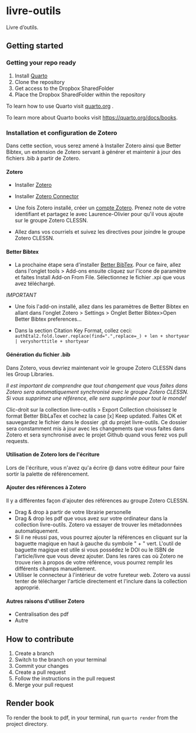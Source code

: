 
<!-- README.md is generated from README.Rmd. Please edit that file -->

# livre-outils

<!-- badges: start -->
<!-- badges: end -->

Livre d’outils.

## Getting started

### Getting your repo ready
1.  Install [Quarto](https://quarto.org/docs/get-started/)
2.  Clone the repository
3.  Get access to the Dropbox SharedFolder
4.  Place the Dropbox SharedFolder within the repository

To learn how to use Quarto visit [quarto.org](https://quarto.org/) .

To learn more about Quarto books visit <https://quarto.org/docs/books>.
### Installation et configuration de Zotero 

Dans cette section, vous serez amené à Installer Zotero ainsi que Better Bibtex, un extension de Zotero servant à générer et maintenir à jour des fichiers .bib à partir de Zotero.

#### Zotero

- Installer [Zotero](https://www.zotero.org/download/)
- Installer [Zotero Connector](https://www.zotero.org/download/)

- Une fois Zotero installé, créer un [compte Zotero](https://www.zotero.org/user/register/). Prenez note de votre identifiant et partagez le avec Laurence-Olivier pour qu'il vous ajoute sur le groupe Zotero CLESSN.

- Allez dans vos courriels et suivez les directives pour joindre le groupe Zotero CLESSN.

#### Better Bibtex

- La prochaine étape sera d'installer [Better BibTex](https://retorque.re/zotero-better-bibtex/installation/). Pour ce faire, allez dans l'onglet tools > Add-ons ensuite cliquez sur l'icone de paramètre et faites Install Add-on From File. Sélectionnez le fichier .xpi que vous avez téléchargé.

*IMPORTANT* 

- Une fois l'add-on installé, allez dans les paramètres de Better Bibtex en allant dans l'onglet Zotero > Settings > Onglet Better Bibtex>Open Better Bibtex preferences...

- Dans la section Citation Key Format, collez ceci: `authEtal2.fold.lower.replace(find=".",replace=_) + len + shortyear | veryshorttitle + shortyear`

#### Génération du fichier .bib 

Dans Zotero, vous devriez maintenant voir le groupe Zotero CLESSN dans les Group Libraries. 

*Il est important de comprendre que tout changement que vous faites dans Zotero sera automatiquement synchronisé avec le groupe Zotero CLESSN. Si vous supprimez une référence, elle sera supprimée pour tout le monde!*

Clic-droit sur la collection livre-outils > Export Collection choisissez le format Better BibLaTex et cochez la case [x] Keep updated. Faites OK et sauvegardez le fichier dans le dossier .git du projet livre-outils. Ce dossier sera constamment mis à jour avec les changements que vous faites dans Zotero et sera synchronisé avec le projet Github quand vous ferez vos pull requests.

#### Utilisation de Zotero lors de l'écriture

Lors de l'écriture, vous n'avez qu'a écrire @ dans votre éditeur pour faire sortir la palette de référencement.

#### Ajouter des références à Zotero

Il y a différentes façon d'ajouter des références au groupe Zotero CLESSN.

- Drag & drop à partir de votre librairie personelle
- Drag & drop les pdf que vous avez sur votre ordinateur dans la collection livre-outils. Zotero va essayer de trouver les métadonnées automatiquement.
- Si il ne réussi pas, vous pourrez ajouter la références en cliquant sur la baguette magique en haut à gauche du symbole " + " vert. L'outil de baguette magique est utile si vous possédez le DOI ou le ISBN de l'article/livre que vous devez ajouter. Dans les rares cas où Zotero ne trouve rien à propos de votre référence, vous pourrez remplir les différents champs manuellement.
- Utiliser le connecteur à l'intérieur de votre fureteur web. Zotero va aussi tenter de télécharger l'article directement et l'inclure dans la collection approprié.

#### Autres raisons d'utiliser Zotero
- Centralisation des pdf
- Autre

## How to contribute

1.  Create a branch
2.  Switch to the branch on your terminal
3.  Commit your changes
4.  Create a pull request
5.  Follow the instructions in the pull request
6.  Merge your pull request

## Render book

To render the book to pdf, in your terminal, run `quarto render` from
the project directory.
